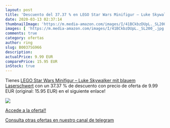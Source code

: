 ```yaml
---
layout: post
title: 'Descuento del 37.37 % en LEGO Star Wars Minifigur – Luke Skywalke'
date: 2020-03-13 02:37:14
thumbnailImage: 'https://m.media-amazon.com/images/I/41BCkbzDUpL._SL200_.jpg'
images: [ 'https://m.media-amazon.com/images/I/41BCkbzDUpL._SL200_.jpg' ]
comments: true
category: ofertas
author: ring
slug: B0037SG966
description:
actualPrice: 9.99 EUR
comparePrice: 15.95 EUR
inStock: true
---
```


Tienes [LEGO Star Wars Minifigur – Luke Skywalker mit blauem Laserschwert](https://www.amazon.com/dp/B0037SG966/?tag=redken08-20) con un 37.37 % de descuento con precio de oferta de 9.99 EUR (original: 15.95 EUR) en el siguiente enlace!

[![](https://m.media-amazon.com/images/I/41BCkbzDUpL._SL200_.jpg)](https://www.amazon.com/dp/B0037SG966/?tag=redken08-20)

[Accede a la oferta!!](https://www.amazon.com/dp/B0037SG966/?tag=redken08-20)

[Consulta otras ofertas en nuestro canal de telegram](https://t.me/s/ofertas25)
